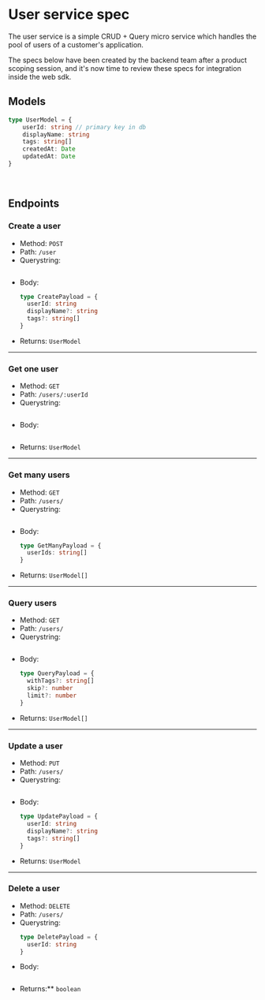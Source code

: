 # User service spec

The user service is a simple CRUD + Query micro service which handles the pool of users of a customer's application.

The specs below have been created by the backend team after a product scoping session, and it's now time to review these specs for integration inside the web sdk.

## Models

```ts
type UserModel = {
    userId: string // primary key in db
    displayName: string
    tags: string[]
    createdAt: Date
    updatedAt: Date
}
```

<br>

## Endpoints

### Create a user

- Method: `POST`
- Path: `/user`
- Querystring:
  ```
  ```
- Body:
  ```ts
  type CreatePayload = {
    userId: string
    displayName?: string
    tags?: string[]
  }
  ```
- Returns: `UserModel`

---

### Get one user

- Method: `GET`
- Path: `/users/:userId`
- Querystring:
  ```
  ```
- Body:
  ```
  ```
- Returns: `UserModel`

---

### Get many users

- Method: `GET`
- Path: `/users/`
- Querystring:
  ```
  ```
- Body:
  ```ts
  type GetManyPayload = {
    userIds: string[]
  }
  ```
- Returns: `UserModel[]`

---

### Query users

- Method: `GET`
- Path: `/users/`
- Querystring:
  ```
  ```
- Body:
  ```ts
  type QueryPayload = {
    withTags?: string[]
    skip?: number
    limit?: number
  }
  ```
- Returns: `UserModel[]`

---

### Update a user

- Method: `PUT`
- Path: `/users/`
- Querystring:
  ```
  ```
- Body:
  ```ts
  type UpdatePayload = {
    userId: string
    displayName?: string
    tags?: string[]
  }
  ```
- Returns: `UserModel`

---

### Delete a user

- Method: `DELETE`
- Path: `/users/`
- Querystring:
  ```ts
  type DeletePayload = {
    userId: string
  }
  ```
- Body:
  ```
  ```
- Returns:** `boolean`